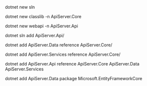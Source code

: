 dotnet new sln

dotnet new classlib -n ApiServer.Core

dotnet new webapi -n ApiServer.Api

dotnet sln add ApiServer.Api/

dotnet add ApiServer.Data reference ApiServer.Core/

dotnet add ApiServer.Services reference ApiServer.Core/

dotnet add ApiServer.Api reference ApiServer.Core ApiServer.Data ApiServer.Services

dotnet add ApiServer.Data package Microsoft.EntityFrameworkCore

